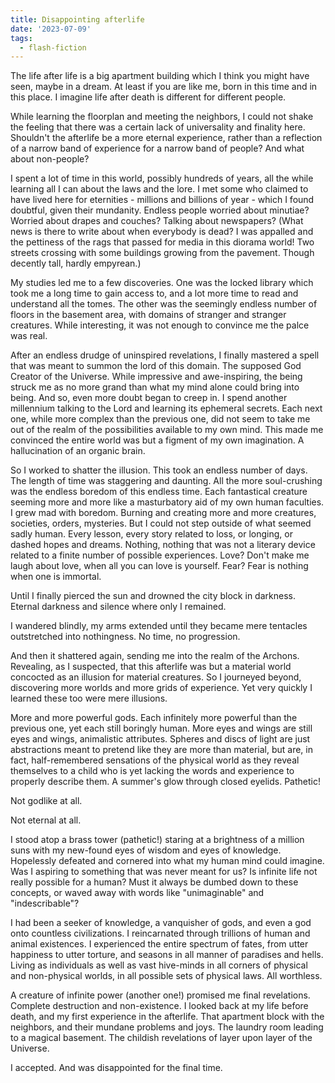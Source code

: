 ```yaml
---
title: Disappointing afterlife
date: '2023-07-09'
tags:
  - flash-fiction
---
```


The life after life is a big apartment building which I think you might have
seen, maybe in a dream. At least if you are like me, born in this time and in
this place. I imagine life after death is different for different people.

<!-- truncate -->

While learning the floorplan and meeting the neighbors, I could not shake the
feeling that there was a certain lack of universality and finality here.
Shouldn't the afterlife be a more eternal experience, rather than a reflection
of a narrow band of experience for a narrow band of people? And what about
non-people?

I spent a lot of time in this world, possibly hundreds of years, all the while
learning all I can about the laws and the lore. I met some who claimed to have
lived here for eternities - millions and billions of year - which I found
doubtful, given their mundanity. Endless people worried about minutiae? Worried
about drapes and couches? Talking about newspapers? (What news is there to write
about when everybody is dead? I was appalled and the pettiness of the rags that
passed for media in this diorama world! Two streets crossing with some buildings
growing from the pavement. Though decently tall, hardly empyrean.)

My studies led me to a few discoveries. One was the locked library which took me
a long time to gain access to, and a lot more time to read and understand all
the tomes. The other was the seemingly endless number of floors in the basement
area, with domains of stranger and stranger creatures. While interesting, it was
not enough to convince me the palce was real.

After an endless drudge of uninspired revelations, I finally mastered a spell
that was meant to summon the lord of this domain. The supposed God Creator of
the Universe. While impressive and awe-inspiring, the being struck me as no more
grand than what my mind alone could bring into being. And so, even more doubt
began to creep in. I spend another millennium talking to the Lord and learning
its ephemeral secrets. Each next one, while more complex than the previous one,
did not seem to take me out of the realm of the possibilities available to my
own mind. This made me convinced the entire world was but a figment of my own
imagination. A hallucination of an organic brain.

So I worked to shatter the illusion. This took an endless number of days. The
length of time was staggering and daunting. All the more soul-crushing was the
endless boredom of this endless time. Each fantastical creature seeming more and
more like a masturbatory aid of my own human faculties. I grew mad with boredom.
Burning and creating more and more creatures, societies, orders, mysteries. But
I could not step outside of what seemed sadly human. Every lesson, every story
related to loss, or longing, or dashed hopes and dreams. Nothing, nothing that
was not a literary device related to a finite number of possible experiences.
Love? Don't make me laugh about love, when all you can love is yourself. Fear?
Fear is nothing when one is immortal.

Until I finally pierced the sun and drowned the city block in darkness. Eternal
darkness and silence where only I remained.

I wandered blindly, my arms extended until they became mere tentacles
outstretched into nothingness. No time, no progression.

And then it shattered again, sending me into the realm of the Archons.
Revealing, as I suspected, that this afterlife was but a material world
concocted as an illusion for material creatures. So I journeyed beyond,
discovering more worlds and more grids of experience. Yet very quickly I learned
these too were mere illusions.

More and more powerful gods. Each infinitely more powerful than the previous
one, yet each still boringly human. More eyes and wings are still eyes and
wings, animalistic attributes. Spheres and discs of light are just abstractions
meant to pretend like they are more than material, but are, in fact,
half-remembered sensations of the physical world as they reveal themselves to a
child who is yet lacking the words and experience to properly describe them. A
summer's glow through closed eyelids. Pathetic!

Not godlike at all.

Not eternal at all.

I stood atop a brass tower (pathetic!) staring at a brightness of a million suns
with my new-found eyes of wisdom and eyes of knowledge. Hopelessly defeated and
cornered into what my human mind could imagine. Was I aspiring to something that
was never meant for us? Is infinite life not really possible for a human? Must
it always be dumbed down to these concepts, or waved away with words like
"unimaginable" and "indescribable"?

I had been a seeker of knowledge, a vanquisher of gods, and even a god onto
countless civilizations. I reincarnated through trillions of human and animal
existences. I experienced the entire spectrum of fates, from utter happiness to
utter torture, and seasons in all manner of paradises and hells. Living as
individuals as well as vast hive-minds in all corners of physical and
non-physical worlds, in all possible sets of physical laws. All worthless.

A creature of infinite power (another one!) promised me final revelations.
Complete destruction and non-existence. I looked back at my life before death,
and my first experience in the afterlife. That apartment block with the
neighbors, and their mundane problems and joys. The laundry room leading to a
magical basement. The childish revelations of layer upon layer of the Universe.

I accepted. And was disappointed for the final time.
